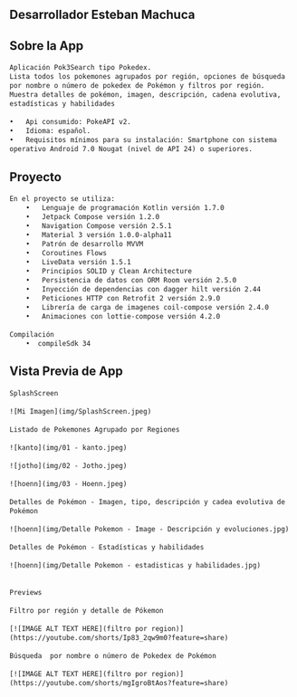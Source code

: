 ## Desarrollador Esteban Machuca

## Sobre la App
    Aplicación Pok3Search tipo Pokedex.
    Lista todos los pokemones agrupados por región, opciones de búsqueda por nombre o número de pokedex de Pokémon y filtros por región.
    Muestra detalles de pokémon, imagen, descripción, cadena evolutiva, estadísticas y habilidades

    •	Api consumido: PokeAPI v2.
    •	Idioma: español.
    •	Requisitos mínimos para su instalación: Smartphone con sistema operativo Android 7.0 Nougat (nivel de API 24) o superiores.

## Proyecto
    En el proyecto se utiliza:
        •	Lenguaje de programación Kotlin versión 1.7.0
        •	Jetpack Compose versión 1.2.0
        •	Navigation Compose versión 2.5.1
        •	Material 3 versión 1.0.0-alpha11
        •	Patrón de desarrollo MVVM
        •	Coroutines Flows
        •	LiveData versión 1.5.1
        •	Principios SOLID y Clean Architecture
        •	Persistencia de datos con ORM Room versión 2.5.0
        •	Inyección de dependencias con dagger hilt versión 2.44
        •	Peticiones HTTP con Retrofit 2 versión 2.9.0
        •	Librería de carga de imagenes coil-compose versión 2.4.0
        •	Animaciones con lottie-compose versión 4.2.0

    Compilación
        •  compileSdk 34

## Vista Previa de App

    SplashScreen

    ![Mi Imagen](img/SplashScreen.jpeg)

    Listado de Pokemones Agrupado por Regiones

    ![kanto](img/01 - kanto.jpeg)

    ![jotho](img/02 - Jotho.jpeg)

    ![hoenn](img/03 - Hoenn.jpeg)

    Detalles de Pokémon - Imagen, tipo, descripción y cadea evolutiva de Pokémon

    ![hoenn](img/Detalle Pokemon - Image - Descripción y evoluciones.jpg)

    Detalles de Pokémon - Estadísticas y habilidades

    ![hoenn](img/Detalle Pokemon - estadisticas y habilidades.jpg)


    Previews

    Filtro por región y detalle de Pókemon

    [![IMAGE ALT TEXT HERE](filtro por region)](https://youtube.com/shorts/Ip83_2qw9m0?feature=share)

    Búsqueda  por nombre o número de Pokedex de Pokémon

    [![IMAGE ALT TEXT HERE](filtro por region)](https://youtube.com/shorts/mgIgroBtAos?feature=share)